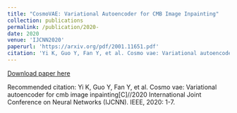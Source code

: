 ```yaml
---
title: "CosmoVAE: Variational Autoencoder for CMB Image Inpainting"
collection: publications
permalink: /publication/2020- 
date: 2020
venue: 'IJCNN2020'
paperurl: 'https://arxiv.org/pdf/2001.11651.pdf'
citation: 'Yi K, Guo Y, Fan Y, et al. Cosmo vae: Variational autoencoder for cmb image inpainting[C]//2020 International Joint Conference on Neural Networks (IJCNN). IEEE, 2020: 1-7.'
---
```


<a href='https://arxiv.org/pdf/2001.11651.pdf'>Download paper here</a>

Recommended citation: Yi K, Guo Y, Fan Y, et al. Cosmo vae: Variational autoencoder for cmb image inpainting[C]//2020 International Joint Conference on Neural Networks (IJCNN). IEEE, 2020: 1-7.
